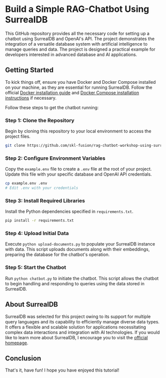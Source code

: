 # Build a Simple RAG-Chatbot Using SurrealDB

This GitHub repository provides all the necessary code for setting up a chatbot using SurrealDB and OpenAI's API. The project demonstrates the integration of a versatile database system with artificial intelligence to manage queries and data. The project is designed a practical example for developers interested in advanced database and AI applications.

## Getting Started
To kick things off, ensure you have Docker and Docker Compose installed on your machine, as they are essential for running SurrealDB. Follow the official [Docker installation guide](https://docs.docker.com/get-docker/) and [Docker Compose installation instructions](https://docs.docker.com/compose/install/) if necessary.

Follow these steps to get the chatbot running:

### Step 1: Clone the Repository
Begin by cloning this repository to your local environment to access the project files.

```bash
git clone https://github.com/skl-fusion/rag-chatbot-workshop-using-surrealdb.git
```

### Step 2: Configure Environment Variables
Copy the `example.env` file to create a `.env` file at the root of your project. Update this file with your specific database and OpenAI API credentials.

```bash
cp example.env .env
# Edit .env with your credentials
```

### Step 3: Install Required Libraries
Install the Python dependencies specified in `requirements.txt`.

```bash
pip install -r requirements.txt
```

### Step 4: Upload Initial Data
Execute `python upload-documents.py` to populate your SurrealDB instance with data. This script uploads documents along with their embeddings, preparing the database for the chatbot's operation.

### Step 5: Start the Chatbot
Run `python chatbot.py` to initiate the chatbot. This script allows the chatbot to begin handling and responding to queries using the data stored in SurrealDB.

## About SurrealDB

SurrealDB was selected for this project owing to its support for multiple query languages and its capability to efficiently manage diverse data types. It offers a flexible and scalable solution for applications necessitating complex data interactions and integration with AI technologies. If you would like to learn more about SurrealDB, I encourage you to visit the [official homepage](https://surrealdb.com/).

## Conclusion

That's it, have fun! I hope you have enjoyed this tutorial!